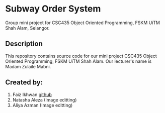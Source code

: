 # Subway Order System
Group mini project for CSC435 Object Oriented Programming, FSKM UiTM Shah Alam, Selangor.

## Description 
This repository contains source code for our mini project 
CSC435 Object Oriented Programming, FSKM UiTM Shah Alam. 
Our lecturer's name is Madam Zulaile Mabni.

## Created by:
1.	Faiz Ikhwan [github](https://github.com/FaizIkhwan)
2.	Natasha Aleza (Image editting)
3.  Aliya Azman (Image editting)
